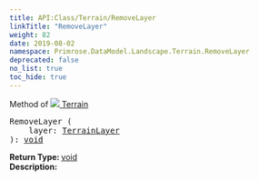 ```yaml
---
title: API:Class/Terrain/RemoveLayer
linkTitle: "RemoveLayer"
weight: 82
date: 2019-08-02
namespace: Primrose.DataModel.Landscape.Terrain.RemoveLayer
deprecated: false
no_list: true
toc_hide: true
---
```

Method of <a href="/docs/api-reference/Class/Terrain"><img src="/icons/silk/terrain.png"/>&nbsp;Terrain</a>
<pre class="method-declaration">
RemoveLayer (
    layer: <a class="type" href="/docs/api-reference/Misc/TerrainLayer">TerrainLayer</a>
): <a class="type" href="/docs/api-reference/System/void">void</a></pre>
<b>Return Type: </b>
<a class="type" href="/docs/api-reference/System/void">void</a>
<br/>
<b>Description: </b>